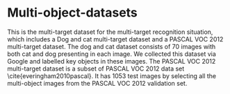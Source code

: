 # Multi-object-datasets
This is the multi-target dataset for the multi-target recognition situation, which includes a Dog and cat multi-target dataset and a PASCAL VOC 2012 multi-target dataset.
The dog and cat dataset consists of 70 images with both cat and dog presenting in each image. We collected this dataset via Google and labelled key objects in these images.
The PASCAL VOC 2012 multi-target dataset is a subset of PASCAL VOC 2012 data set \cite{everingham2010pascal}. It has 1053 test images by selecting all the multi-object images from the PASCAL VOC 2012 validation set. 

